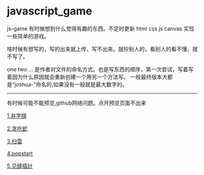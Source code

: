 # javascript_game
js-game 有时候想到什么觉得有趣的东西。不定时更新 
html css js canvas 实现一些简单的游戏。

啥时候有想写的，写的出来就上传，写不出来。就抄别人的，看别人的看不懂，就不写了。 

one two ... 是作者对文件的命名方式。也是写东西的顺序，第一次尝试，写着写着因为什么原因就会重新创建一个用另一个方法写。
一般最终版本大都是“joshua-”命名的,如果没有一般就是最大数字的。

----------------------------------------------------------------
有时候可能不能预览,github网络问题。点开预览页面不出来

[1.井字棋](http://htmlpreview.github.io/?https://github.com/Joshua-leyer/javascript_game/blob/main/jing-game/joshua-jing.html)

[2.贪吃蛇](http://htmlpreview.github.io/?https://github.com/Joshua-leyer/javascript_game/blob/main/Snake-game/joshua-Snake.html)

[3.扫雷](http://htmlpreview.github.io/?https://github.com/Joshua-leyer/javascript_game/blob/main/Sweep-game/sweep_v4.html)

[4.popstart](http://htmlpreview.github.io/?https://github.com/Joshua-leyer/javascript_game/blob/main/popstart-game/popstart_v3.html)

[5.见缝插针](http://htmlpreview.github.io/?https://github.com/Joshua-leyer/javascript_game/blob/main/Stick-game/strick_v8.html)
